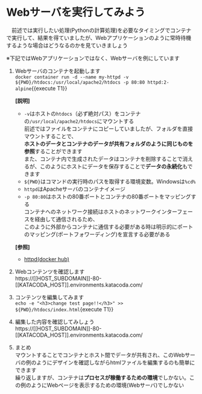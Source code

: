 # Webサーバを実行してみよう

　前述では実行したい処理(Pythonの計算処理)を必要なタイミングでコンテナで実行して、結果を得ていましたが、Webアプリケーションのように常時待機するような場合はどうなるのかを見ていきましょう<br/>

※下記ではWebアプリケーションではなく、Webサーバを例にしています<br/>

1. Webサーバのコンテナを起動します<br/>
  `docker container run -d --name my-httpd -v ${PWD}/htdocs:/usr/local/apache2/htdocs -p 80:80 httpd:2-alpine`{{execute T1}} <br/>

    **[説明]**<br/>
      - `-v`はホストの`htdocs`（必ず絶対パス）をコンテナの`/usr/local/apache2/htdocs`にマウントする<br/>
        前述ではファイルをコンテナにコピーしていましたが、フォルダを直接マウントすることで、<br/>
        **ホストのデータとコンテナのデータが共有フォルダのように同じものを参照**することができます<br/>
        また、コンテナ内で生成されたデータはコンテナを削除することで消えるが、このようにホストにデータを保存することで**データの永続化**もできます
      - `${PWD}`はコマンドの実行時のパスを取得する環境変数。Windowsは`%cd%`
      - `httpd`はApacheサーバのコンテナイメージ
      - `-p 80:80`はホストの80番ポートとコンテナの80番ポートをマッピングする<br/>
        コンテナへのネットワーク接続はホストのネットワークインターフェースを経由して通信されるため、<br/>
        このように外部からコンテナに通信する必要がある時は明示的にポートのマッピング(ポートフォワーディング)を宣言する必要がある<br/>

    **[参照]**<br/>
      - [httpd(docker hub)](https://hub.docker.com/_/httpd)

2. Webコンテンツを確認します<br/>
  https://[[HOST_SUBDOMAIN]]-80-[[KATACODA_HOST]].environments.katacoda.com/

3. コンテンツを編集してみます<br/>
  `echo -e "<h3>change test page!!</h3>" >> ${PWD}/htdocs/index.html`{execute T1}} <br/>

4. 編集した内容を確認してみしょう<br/>
  https://[[HOST_SUBDOMAIN]]-80-[[KATACODA_HOST]].environments.katacoda.com/

5. まとめ<br/>
    マウントすることでコンテナとホスト間でデータが共有され、このWebサーバの例のようにデザインを確認しながらhtmlファイルを編集するのも簡単にできます<br/>
    繰り返しますが、コンテナは**プロセスが稼働するための環境**でしかない。この例のようにWebページを表示するための環境(Webサーバ)でしかない